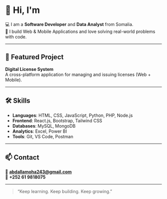 # 👋 Hi, I'm 

💻 I am a **Software Developer** and **Data Analyst** from Somalia.  
🎯 I build Web & Mobile Applications and love solving real-world problems with code.

---

## 🔐 Featured Project

**Digital License System**  
A cross-platform application for managing and issuing licenses (Web + Mobile).

---

## 🛠️ Skills

- **Languages**: HTML, CSS, JavaScript, Python, PHP, Node.js
- **Frontend**: React.js, Bootstrap, Tailwind CSS
- **Databases**: MySQL, MongoDB
- **Analytics**: Excel, Power BI
- **Tools**: Git, VS Code, Postman

---

## 📫 Contact

📧 **abdallamoha243@gmail.com**  
📱 **+252 61 9818075**

---

> “Keep learning. Keep building. Keep growing.”
